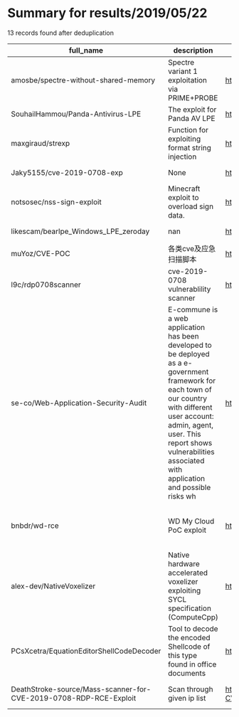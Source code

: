
# Summary for results/2019/05/22
    
13 records found after deduplication

| full_name | description | html_url | matched_list | matched_count | pushed_at | size | stargazers_count | language | forks_count |
|-------------------------------------------------------------------|------------------------------------------------------------------------------------------------------------------------------------------------------------------------------------------------------------------------------------------------------------------|--------------------------------------------------------------------------------------|----------------------------------------------------|-----------------|---------------------------|--------|--------------------|------------|---------------|
| amosbe/spectre-without-shared-memory | Spectre variant 1 exploitation via PRIME+PROBE | https://github.com/amosbe/spectre-without-shared-memory | ['exploit'] | 1 | 2019-05-22 15:18:48+00:00 | 53 | 7 | C | 3 |
| SouhailHammou/Panda-Antivirus-LPE | The exploit for Panda AV LPE | https://github.com/SouhailHammou/Panda-Antivirus-LPE | ['exploit'] | 1 | 2019-05-22 11:01:12+00:00 | 249 | 31 | C | 12 |
| maxgiraud/strexp | Function for exploiting format string injection | https://github.com/maxgiraud/strexp | ['exploit'] | 1 | 2019-05-22 20:08:11+00:00 | 1 | 1 | Python | 0 |
| Jaky5155/cve-2019-0708-exp | None | https://github.com/Jaky5155/cve-2019-0708-exp | ['cve-2'] | 1 | 2019-05-22 04:24:58+00:00 | 193 | 31 | Python | 24 |
| notsosec/nss-sign-exploit | Minecraft exploit to overload sign data. | https://github.com/notsosec/nss-sign-exploit | ['exploit'] | 1 | 2019-05-22 09:12:19+00:00 | 65 | 1 | Java | 0 |
| likescam/bearlpe_Windows_LPE_zeroday | nan | https://github.com/likescam/bearlpe_Windows_LPE_zeroday | ['zeroday'] | 1 | 2019-05-22 02:23:49+00:00 | 5219 | 5 | C++ | 6 |
| muYoz/CVE-POC | 各类cve及应急扫描脚本 | https://github.com/muYoz/CVE-POC | ['cve poc'] | 1 | 2019-05-22 05:55:13+00:00 | 6190 | 0 | | 0 |
| l9c/rdp0708scanner | cve-2019-0708 vulnerablility scanner | https://github.com/l9c/rdp0708scanner | ['cve poc'] | 1 | 2019-05-22 06:06:56+00:00 | 1 | 0 | Python | 1 |
| se-co/Web-Application-Security-Audit | E-commune is a web application has been developed to be deployed as a e-government framework for each town of our country with different user account: admin, agent, user. This report shows vulnerabilities associated with application and possible risks wh | https://github.com/se-co/Web-Application-Security-Audit | ['exploit'] | 1 | 2019-05-22 19:06:59+00:00 | 759 | 0 | | 0 |
| bnbdr/wd-rce | WD My Cloud PoC exploit | https://github.com/bnbdr/wd-rce | ['exploit', 'rce', 'rce poc', 'vulnerability poc'] | 4 | 2019-05-22 19:11:03+00:00 | 3 | 29 | Python | 9 |
| alex-dev/NativeVoxelizer | Native hardware accelerated voxelizer exploiting SYCL specification (ComputeCpp) | https://github.com/alex-dev/NativeVoxelizer | ['exploit'] | 1 | 2019-05-22 21:36:55+00:00 | 20 | 0 | C++ | 0 |
| PCsXcetra/EquationEditorShellCodeDecoder | Tool to decode the encoded Shellcode of this type found in office documents | https://github.com/PCsXcetra/EquationEditorShellCodeDecoder | ['shellcode'] | 1 | 2019-05-22 23:51:53+00:00 | 26 | 1 | nan | 1 |
| DeathStroke-source/Mass-scanner-for-CVE-2019-0708-RDP-RCE-Exploit | Scan through given ip list | https://github.com/DeathStroke-source/Mass-scanner-for-CVE-2019-0708-RDP-RCE-Exploit | ['cve-2', 'exploit', 'rce'] | 3 | 2019-05-22 22:32:03+00:00 | 5 | 0 | | 0 |
